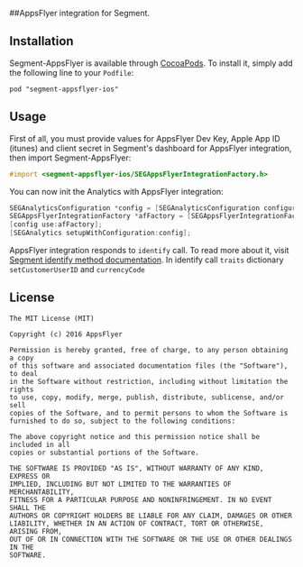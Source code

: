 ##AppsFlyer integration for Segment.

## Installation

Segment-AppsFlyer is available through [CocoaPods](http://cocoapods.org). To install
it, simply add the following line to your `Podfile`:

```
pod "segment-appsflyer-ios"
```

## Usage

First of all, you must provide values for AppsFlyer Dev Key, Apple App ID (itunes) and client secret in Segment's dashboard for AppsFlyer integration, then import Segment-AppsFlyer:

```objective-c
#import <segment-appsflyer-ios/SEGAppsFlyerIntegrationFactory.h>

```

You can now init the Analytics with AppsFlyer integration:

```objective-c
SEGAnalyticsConfiguration *config = [SEGAnalyticsConfiguration configurationWithWriteKey:@"YOUR_WRITE_KEY"];
SEGAppsFlyerIntegrationFactory *afFactory = [SEGAppsFlyerIntegrationFactory instance];
[config use:afFactory];
[SEGAnalytics setupWithConfiguration:config];
```

AppsFlyer integration responds to ```identify``` call.  To read more about it, visit [Segment identify method documentation](https://segment.com/docs/libraries/ios/#identify).
In identify call ```traits``` dictionary  ```setCustomerUserID``` and ```currencyCode```


## License

```
The MIT License (MIT)

Copyright (c) 2016 AppsFlyer

Permission is hereby granted, free of charge, to any person obtaining a copy
of this software and associated documentation files (the "Software"), to deal
in the Software without restriction, including without limitation the rights
to use, copy, modify, merge, publish, distribute, sublicense, and/or sell
copies of the Software, and to permit persons to whom the Software is
furnished to do so, subject to the following conditions:

The above copyright notice and this permission notice shall be included in all
copies or substantial portions of the Software.

THE SOFTWARE IS PROVIDED "AS IS", WITHOUT WARRANTY OF ANY KIND, EXPRESS OR
IMPLIED, INCLUDING BUT NOT LIMITED TO THE WARRANTIES OF MERCHANTABILITY,
FITNESS FOR A PARTICULAR PURPOSE AND NONINFRINGEMENT. IN NO EVENT SHALL THE
AUTHORS OR COPYRIGHT HOLDERS BE LIABLE FOR ANY CLAIM, DAMAGES OR OTHER
LIABILITY, WHETHER IN AN ACTION OF CONTRACT, TORT OR OTHERWISE, ARISING FROM,
OUT OF OR IN CONNECTION WITH THE SOFTWARE OR THE USE OR OTHER DEALINGS IN THE
SOFTWARE.
```
